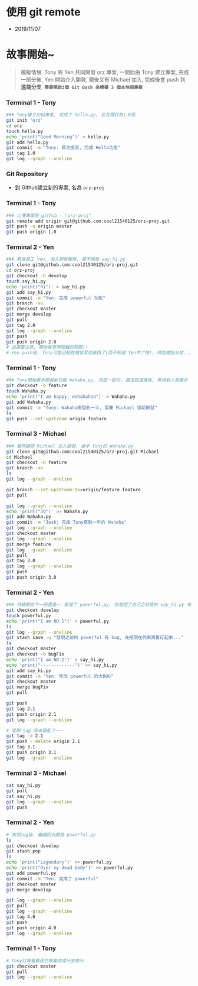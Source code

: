 # 使用 git remote

- 2019/11/07


# 故事開始~

> 模擬情境: Tony 與 Yen 共同開發 orz 專案, 一開始由 Tony 建立專案, 完成一部分後, Yen 開始介入開發, 爾後又有 Michael 加入, 完成後會 push 到 **遠端分支**. **`需要開啟3個 Git Bash 來模擬 3 個本地端專案`**

### Terminal 1 - Tony
```sh
### Tony建立初始專案, 完成了 hello.py, 並且標註為1.0版
git init 'orz'
cd orz
touch hello.py
echo 'print("Good Morning")' > hello.py
git add hello.py
git commit -m "Tony: 首次提交, 完成 Hello功能"
git tag 1.0
git log --graph --oneline
```

### Git Repository
- 到 Github建立新的專案, 名為 `orz-proj`

### Terminal 1 - Tony
```sh
### 上傳專案到 github - "orz-proj"
git remote add origin git@github.com:cool21540125/orz-proj.git
git push -u origin master
git push origin 1.0
```

### Terminal 2 - Yen
```sh
### 新進員工 Yen, 加入開發團隊, 著手開發 say_hi.py
git clone git@github.com:cool21540125/orz-proj.git
cd orz-proj
git checkout -b develop
touch say_hi.py
echo 'print("hi")' > say_hi.py
git add say_hi.py
git commit -m "Yen: 完成 powerful 功能"
git branch -vv
git checkout master
git merge develop
git pull
git tag 2.0
git log --graph --oneline
git push
git push origin 2.0
# 這邊要注意, 開始會有時間軸的問題!!
# Yen push後, Tony可能已經在開發其他東西了(而不知道 Yen作了啥), 時空開始分歧...
```

### Terminal 1 - Tony
```sh
### Tony開始著手開發新功能 Wahaha.py, 完成一部份, 推送到遠端後, 等待新人來接手
git checkout -b feature
touch Wahaha.py
echo 'print("I am happy, wahahahaa")' > Wahaha.py
git add Wahaha.py
git commit -m "Tony: Wahaha開發到一半, 需要 Michael 協助開發"
ls
git push --set-upstream origin feature
```

### Terminal 3 - Michael
```sh
### 業界顧問 Michael 加入開發, 接手 Tony的 Wahaha.py
git clone git@github.com:cool21540125/orz-proj.git Michael
cd Michael
git checkout -b feature
git branch -vv
ls
git log --graph --oneline

git branch --set-upstream-to=origin/feature feature
git pull

git log --graph --oneline
echo 'print("3Q")' >> Wahaha.py
git add Wahaha.py
git commit -m "Josh: 完成 Tony寫到一半的 Wahaha"
git log --graph --oneline
git checkout master
git log --graph --oneline
git merge feature
git log --graph --oneline
git pull
git tag 3.0
git log --graph --oneline
git push
git push origin 3.0
```

### Terminal 2 - Yen
```sh
### 持續朝向下一版邁進~~ 新增了 powerful.py, 但發現了自己之前寫的 say_hi.py 有 bug...
git checkout develop
touch powerful.py
echo 'print("I am NO 1")' > powerful.py
ls
git log --graph --oneline
git stash save -u "發現之前的 powerful 有 bug, 先把現在的東西暫存起來..."
ls
git checkout master
git checkout -b bugFix
echo 'print("I am NO 2")' > say_hi.py
echo 'print("-------------")' >> say_hi.py
git add say_hi.py
git commit -m "Yen: 修改 powerful 的大BUG"
git checkout master
git merge bugFix
git pull

git push
git tag 2.1
git push origin 2.1
git log --graph --oneline

# 發現 tag 版本錯亂了~~~
git tag -d 2.1
git push --delete origin 2.1
git tag 3.1
git push origin 3.1
git log --graph --oneline
```

### Terminal 3 - Michael
```sh
cat say_hi.py
git pull
cat say_hi.py
git log --graph --oneline
git push
```


### Terminal 2 - Yen
```sh
# 改完bug後, 繼續回去開發 powerful.py
ls
git checkout develop
git stash pop
ls
echo 'print("Legendary")' >> powerful.py
echo 'print("Over my dead body")' >> powerful.py
git add powerful.py
git commit -m "Yen: 完成了 powerful"
git checkout master
git merge develop

git log --graph --oneline
git pull
git log --graph --oneline
git tag 4.0
git push
git push origin 4.0
git log --graph --oneline
```

### Terminal 1 - Tony
```sh
# Tony打算看看現在專案改成什麼德行...
git checkout master
git pull
git log --graph --oneline
```
